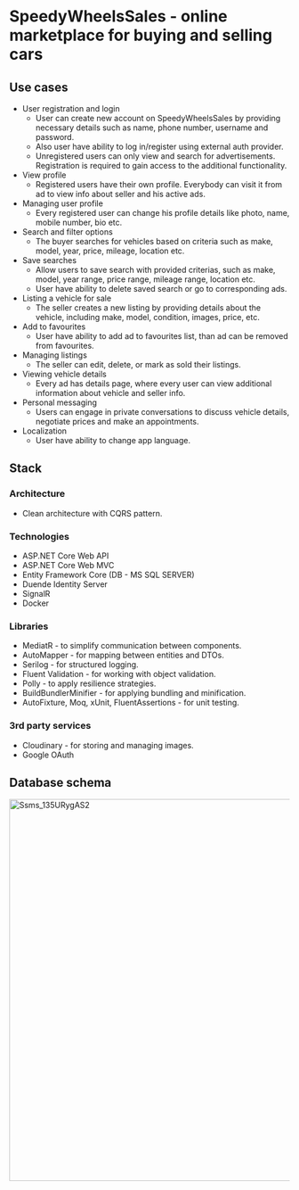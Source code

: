 # SpeedyWheelsSales - online marketplace for buying and selling cars

## Use cases
- User registration and login
  - User can create new account on SpeedyWheelsSales by providing necessary details such as name, phone number, username and password.
  - Also user have ability to log in/register using external auth provider.
  - Unregistered users can only view and search for advertisements. Registration is required to gain access to the additional functionality.
- View profile
  - Registered users have their own profile. Everybody can visit it from ad to view info about seller and his active ads. 
- Managing user profile
  - Every registered user can change his profile details like photo, name, mobile number, bio etc.
- Search and filter options
  - The buyer searches for vehicles based on criteria such as make, model, year, price, mileage, location etc.
- Save searches
  - Allow users to save search with provided criterias, such as make, model, year range, price range, mileage range, location etc.
  - User have ability to delete saved search or go to corresponding ads.
- Listing a vehicle for sale
  - The seller creates a new listing by providing details about the vehicle, including make, model, condition, images, price, etc.
- Add to favourites
  - User have ability to add ad to favourites list, than ad can be removed from favourites.
- Managing listings
  - The seller can edit, delete, or mark as sold their listings.
- Viewing vehicle details
  -  Every ad has details page, where every user can view additional information about vehicle and seller info.
- Personal messaging
  - Users can engage in private conversations to discuss vehicle details, negotiate prices and make an appointments.
- Localization
  - User have ability to change app language.

## Stack

### Architecture
- Clean architecture with CQRS pattern.

### Technologies
- ASP.NET Core Web API
- ASP.NET Core Web MVC
- Entity Framework Core (DB - MS SQL SERVER)
- Duende Identity Server
- SignalR
- Docker

### Libraries
- MediatR - to simplify communication between components.
- AutoMapper - for mapping between entities and DTOs.
- Serilog - for structured logging.
- Fluent Validation - for working with object validation.
- Polly - to apply resilience strategies.
- BuildBundlerMinifier - for applying bundling and minification.
- AutoFixture, Moq, xUnit, FluentAssertions - for unit testing.

### 3rd party services
- Cloudinary - for storing and managing images.
- Google OAuth

 
## Database schema
<img width="685" alt="Ssms_135URygAS2" src="https://github.com/IhorArkh/SpeedyWheelsSales/assets/118860688/ff025059-78d4-466b-bddf-3b1fc1a3b612">


